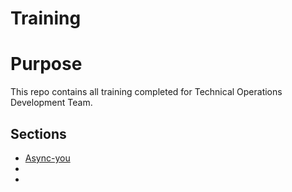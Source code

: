 # Training

# Purpose
This repo contains all training completed for Technical Operations Development Team.

## Sections

- [Async-you]()
- []()
- []()

